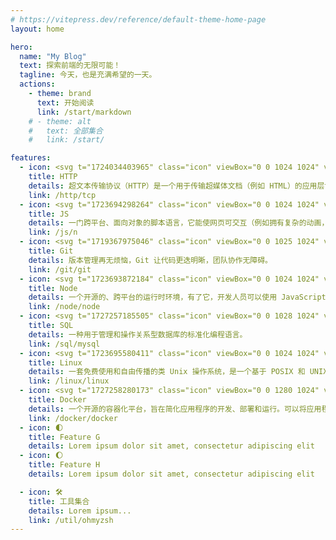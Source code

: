 ```yaml
---
# https://vitepress.dev/reference/default-theme-home-page
layout: home

hero:
  name: "My Blog"
  text: 探索前端的无限可能！
  tagline: 今天，也是充满希望的一天。
  actions:
    - theme: brand
      text: 开始阅读
      link: /start/markdown
    # - theme: alt
    #   text: 全部集合
    #   link: /start/

features:
  - icon: <svg t="1724034403965" class="icon" viewBox="0 0 1024 1024" version="1.1" xmlns="http://www.w3.org/2000/svg" p-id="1043" width="200" height="200"><path d="M429.5 728.2h36.6V593.4h51.4v-32.9H378.1v32.9h51.4zM251.2 658.9h68.5v69.3h36.7V560.5h-36.7v65.4h-68.5v-65.4h-36.6v167.7h36.6zM583.1 728.2h36.7V593.4h51.4v-32.9H531.8v32.9h51.3zM734.2 668.1h33.4c41.9 0 62.8-18 62.8-54 0-35.7-20.8-53.6-62.3-53.6h-70.5v167.7h36.7v-60.1z m0-74.7H766c10.1 0 17.2 1.7 21.4 5h0.2c4 3 5.9 8.2 5.9 15.6 0 7.6-1.9 13-5.8 16.1-4.5 3.3-11.7 5-21.7 5h-31.8v-41.7zM802.2 172.7H680c-18.2 0-32.9 14.7-32.9 32.9s14.7 32.9 32.9 32.9h122.1c18.2 0 32.9-14.7 32.9-32.9s-14.6-32.9-32.8-32.9z" fill="#d81e06" p-id="1044"></path><path d="M457.1 203.5m-33.8 0a33.8 33.8 0 1 0 67.6 0 33.8 33.8 0 1 0-67.6 0Z" fill="#d81e06" p-id="1045"></path><path d="M841.3 62H182.7C116.1 62 62 116.1 62 182.7v658.5C62 907.9 116.1 962 182.7 962h658.5c66.7 0 120.7-54.1 120.7-120.7V182.7C962 116.1 907.9 62 841.3 62z m54.8 779.3c0 30.3-24.6 54.9-54.9 54.9H182.7c-30.3 0-54.9-24.6-54.9-54.9V348.7h768.3v492.6z m0-558.4H127.9V182.7c0-30.3 24.6-54.9 54.9-54.9h658.5c30.3 0 54.9 24.6 54.9 54.9v100.2z" fill="#d81e06" p-id="1046"></path><path d="M220.2 203.5m-33.8 0a33.8 33.8 0 1 0 67.6 0 33.8 33.8 0 1 0-67.6 0Z" fill="#d81e06" p-id="1047"></path><path d="M338.7 203.5m-33.8 0a33.8 33.8 0 1 0 67.6 0 33.8 33.8 0 1 0-67.6 0Z" fill="#d81e06" p-id="1048"></path></svg>
    title: HTTP
    details: 超文本传输协议（HTTP）是一个用于传输超媒体文档（例如 HTML）的应用层协议。
    link: /http/tcp
  - icon: <svg t="1723694298264" class="icon" viewBox="0 0 1024 1024" version="1.1" xmlns="http://www.w3.org/2000/svg" p-id="954" width="200" height="200"><path d="M64 64v896h896V64H64z m487.6 698.8c0 87.2-51.2 127-125.8 127-67.4 0-106.4-34.8-126.4-77l68.6-41.4c13.2 23.4 25.2 43.2 54.2 43.2 27.6 0 45.2-10.8 45.2-53V475.4h84.2v287.4z m199.2 127c-78.2 0-128.8-37.2-153.4-86l68.6-39.6c18 29.4 41.6 51.2 83 51.2 34.8 0 57.2-17.4 57.2-41.6 0-28.8-22.8-39-61.4-56l-21-9c-60.8-25.8-101-58.4-101-127 0-63.2 48.2-111.2 123.2-111.2 53.6 0 92 18.6 119.6 67.4L800 580c-14.4-25.8-30-36-54.2-36-24.6 0-40.2 15.6-40.2 36 0 25.2 15.6 35.4 51.8 51.2l21 9c71.6 30.6 111.8 62 111.8 132.4 0 75.6-59.6 117.2-139.4 117.2z" fill="#F7D748" p-id="955"></path></svg>
    title: JS
    details: 一门跨平台、面向对象的脚本语言，它能使网页可交互（例如拥有复杂的动画，可点击的按钮，通俗的菜单等）。
    link: /js/n
  - icon: <svg t="1719367975046" class="icon" viewBox="0 0 1025 1024" version="1.1" xmlns="http://www.w3.org/2000/svg" p-id="4515" width="200" height="200"><path d="M1004.728 466.4l-447.104-447.072c-25.728-25.76-67.488-25.76-93.28 0l-103.872 103.872 78.176 78.176c12.544-5.984 26.56-9.376 41.376-9.376 53.024 0 96 42.976 96 96 0 14.816-3.36 28.864-9.376 41.376l127.968 127.968c12.544-5.984 26.56-9.376 41.376-9.376 53.024 0 96 42.976 96 96s-42.976 96-96 96-96-42.976-96-96c0-14.816 3.36-28.864 9.376-41.376l-127.968-127.968c-3.04 1.472-6.176 2.752-9.376 3.872l0 266.976c37.28 13.184 64 48.704 64 90.528 0 53.024-42.976 96-96 96s-96-42.976-96-96c0-41.792 26.72-77.344 64-90.528l0-266.976c-37.28-13.184-64-48.704-64-90.528 0-14.816 3.36-28.864 9.376-41.376l-78.176-78.176-295.904 295.872c-25.76 25.792-25.76 67.52 0 93.28l447.136 447.072c25.728 25.76 67.488 25.76 93.28 0l444.992-444.992c25.76-25.76 25.76-67.552 0-93.28z" fill="#f14e32" p-id="4516"></path></svg>
    title: Git
    details: 版本管理再无烦恼，Git 让代码更迭明晰，团队协作无障碍。
    link: /git/git
  - icon: <svg t="1723693872184" class="icon" viewBox="0 0 1024 1024" version="1.1" xmlns="http://www.w3.org/2000/svg" p-id="2544" width="200" height="200"><path d="M512 78.933333c-11.52 0-23.466667 2.986667-33.28 8.533334l-317.44 183.466666c-20.48 11.946667-33.28 34.133333-33.28 58.026667v366.08c0 23.893333 12.8 46.08 33.28 58.026667l83.2 47.786666c40.533333 19.626667 54.186667 20.053333 72.96 20.053334 59.733333 0 94.293333-36.266667 94.293333-99.413334V360.106667c0-5.12-4.266667-9.386667-9.386666-9.386667H362.666667c-5.546667 0-9.813333 4.266667-9.813334 9.386667v361.386666c0 28.16-29.013333 55.893333-75.52 32.426667L189.866667 704a11.093333 11.093333 0 0 1-4.693334-8.96V328.96c0-3.84 1.706667-7.253333 4.693334-8.96l317.44-183.04c2.56-1.706667 6.826667-1.706667 9.386666 0l317.44 183.04c2.986667 1.706667 4.693333 5.12 4.693334 8.96v366.08c0 3.413333-1.706667 6.826667-4.693334 8.96l-317.44 183.04c-2.56 1.706667-6.826667 1.706667-9.813333 0L426.666667 838.4c-3.413333-1.28-6.826667-1.706667-8.96-0.426667-22.613333 12.8-26.88 15.36-47.786667 21.76-5.12 1.706667-13.226667 4.693333 2.986667 13.653334l105.813333 62.72c10.24 5.973333 21.333333 8.96 33.28 8.96s23.04-2.986667 33.28-8.96l317.44-183.04c20.48-11.946667 33.28-34.133333 33.28-58.026667V328.96c0-23.893333-12.8-46.08-33.28-58.026667l-317.44-183.466666c-9.813333-5.546667-21.333333-8.533333-33.28-8.533334M597.333333 341.333333c-90.453333 0-144.64 37.973333-144.64 101.973334 0 68.693333 53.76 88.746667 140.8 97.28 103.68 10.24 111.786667 25.6 111.786667 46.08 0 35.413333-28.586667 50.346667-95.146667 50.346666-84.48 0-102.4-20.906667-108.8-62.72a9.642667 9.642667 0 0 0-9.386666-7.68h-40.96c-5.12 0-8.96 3.84-8.96 9.386667 0 52.906667 29.013333 116.906667 168.106666 116.906667 100.266667 0 157.866667-39.68 157.866667-108.8 0-68.693333-46.08-86.613333-143.786667-99.84-98.56-12.8-108.373333-19.626667-108.373333-42.666667 0-19.2 8.533333-44.8 81.493333-44.8 64 0 89.173333 14.08 98.986667 58.026667 0.853333 4.266667 4.693333 7.253333 8.96 7.253333h41.386667c2.133333 0 4.693333-0.853333 6.4-2.986667 1.706667-1.706667 2.986667-4.266667 2.133333-6.826666C749.226667 376.32 698.88 341.333333 597.333333 341.333333z" fill="#417e38" p-id="2545"></path></svg>
    title: Node
    details: 一个开源的、跨平台的运行时环境，有了它，开发人员可以使用 JavaScript 创建各种服务器端工具和应用程序。
    link: /node/node
  - icon: <svg t="1727257185505" class="icon" viewBox="0 0 1028 1024" version="1.1" xmlns="http://www.w3.org/2000/svg" p-id="1031" width="200" height="200"><path d="M936.62442881 392.17635547a29.3925542 29.3925542 0 0 1-29.3925542-29.3925542v-74.36316094a29.3925542 29.3925542 0 0 1 58.78510752 0v74.36316094a29.3925542 29.3925542 0 0 1-29.39255332 29.3925542z" fill="#494949" p-id="1032"></path><path d="M911.15088154 962H116.76812539A54.86610058 54.86610058 0 0 1 62 907.13389942V116.86610058A54.86610058 54.86610058 0 0 1 116.76812539 62h794.38275615a54.86610058 54.86610058 0 0 1 54.86610059 54.86610058V208.96276924a29.3925542 29.3925542 0 1 1-58.78510752 0V120.78510752H120.78510752v782.42978496h786.44676709v-431.09079082a29.3925542 29.3925542 0 0 1 58.78510752 0v435.00979775a54.86610058 54.86610058 0 0 1-54.86610059 54.86610059z" fill="#E84842" p-id="1033"></path><path d="M911.15088154 962H116.76812539A54.86610058 54.86610058 0 0 1 62 907.13389942V116.86610058A54.86610058 54.86610058 0 0 1 116.76812539 62h794.38275615a54.86610058 54.86610058 0 0 1 54.86610059 54.86610058V208.96276924a29.3925542 29.3925542 0 1 1-58.78510752 0V120.78510752H120.78510752v782.42978496h786.44676709V528.0679294a29.3925542 29.3925542 0 0 1 58.78510752 0v379.06597002a54.86610058 54.86610058 0 0 1-54.86610059 54.86610058z" fill="#FFE164" p-id="1034"></path><path d="M911.15088154 962H116.76812539A54.86610058 54.86610058 0 0 1 62 907.13389942V116.86610058A54.86610058 54.86610058 0 0 1 116.76812539 62h794.38275615a54.86610058 54.86610058 0 0 1 54.86610059 54.86610058V208.96276924a29.3925542 29.3925542 0 1 1-58.78510752 0V120.78510752H120.78510752v782.42978496h786.44676709V577.05551914a29.3925542 29.3925542 0 0 1 58.78510752 0v330.07838027a54.86610058 54.86610058 0 0 1-54.86610059 54.86610059z" fill="#437DFF" p-id="1035"></path><path d="M911.15088154 962H116.76812539A54.86610058 54.86610058 0 0 1 62 907.13389942V116.86610058A54.86610058 54.86610058 0 0 1 116.76812539 62h794.38275615a54.86610058 54.86610058 0 0 1 54.86610059 54.86610058V208.96276924a29.3925542 29.3925542 0 1 1-58.78510752 0V120.78510752H120.78510752v782.42978496h786.44676709v-264.53298516a29.3925542 29.3925542 0 0 1 58.78510752 0v268.45199209a54.86610058 54.86610058 0 0 1-54.86610059 54.86610059z" fill="#494949" p-id="1036"></path><path d="M812.58785088 819.93598964H215.42913125a29.3925542 29.3925542 0 0 1-29.3925542-29.39255419V233.45656455a29.3925542 29.3925542 0 0 1 58.7851084 0v527.69431758h568.2560414a29.3925542 29.3925542 0 0 1 0 58.78510752z" fill="#FFE164" p-id="1037"></path><path d="M337.40823008 734.8935333a29.3925542 29.3925542 0 0 1-29.3925542-29.39255332V396.38928799a29.3925542 29.3925542 0 1 1 58.78510751 0v309.11169199a29.3925542 29.3925542 0 0 1-29.39255331 29.39255332z" fill="#E84842" p-id="1038"></path><path d="M468.10711953 734.8935333a29.3925542 29.3925542 0 0 1-29.3925542-29.39255332V497.59764893a29.3925542 29.3925542 0 1 1 58.7851084 0v207.90333105a29.3925542 29.3925542 0 0 1-29.3925542 29.39255332z" fill="#437DFF" p-id="1039"></path><path d="M598.70803378 734.8935333a29.3925542 29.3925542 0 0 1-29.39255331-29.39255332V438.22468935a29.3925542 29.3925542 0 0 1 58.78510752 0v267.27629063a29.3925542 29.3925542 0 0 1-29.39255421 29.39255332z" fill="#E84842" p-id="1040"></path><path d="M729.30894805 734.8935333a29.3925542 29.3925542 0 0 1-29.39255333-29.39255332V326.53298516a29.3925542 29.3925542 0 0 1 58.78510752 0v378.96799482a29.3925542 29.3925542 0 0 1-29.39255419 29.39255332z" fill="#437DFF" p-id="1041"></path></svg>
    title: SQL
    details: 一种用于管理和操作关系型数据库的标准化编程语言。
    link: /sql/mysql
  - icon: <svg t="1723695580411" class="icon" viewBox="0 0 1024 1024" version="1.1" xmlns="http://www.w3.org/2000/svg" p-id="1162" width="200" height="200"><path d="M525.2 198.3c-8.6 5.6-15.2 13.8-18.9 23.4-3.8 12.4-3.2 25.6 1.5 37.7 3.9 12.7 11.7 23.8 22.2 31.8 5.4 3.8 11.6 6.2 18.2 7 6.6 0.8 13.2-0.3 19.1-3.3 7-3.9 12.6-10 15.9-17.3 3.2-7.4 5-15.3 5.2-23.3 0.7-10.2-0.6-20.4-3.8-30.1-3.5-10.6-10.3-19.7-19.5-25.9-4.7-3-9.9-5-15.4-5.8-5.5-0.8-11.1-0.2-16.3 1.8-2.9 1.2-5.7 2.7-8.3 4.5" fill="#FFFFFF" p-id="1163"></path><path d="M810.2 606.5c-5.1-28.3-13.1-56-23.8-82.6-7.3-19.8-17.2-38.6-29.5-55.8-12.4-16.5-28.1-30.4-40.2-47.1-6.4-8.7-11.8-18.4-18.5-26.9-2.7-5.6-5.3-11.2-7.9-16.8-8-17.5-15.3-35.4-24.8-52-1.5-2.6-3.1-5.2-4.6-7.7-1.2-16-2.9-32-3.8-48 0.7-32.1-2-64.3-8.1-95.9-4.2-15.1-10.6-29.6-19-42.8-9.8-15.6-22.4-29.2-37.2-40.1-24.1-17.1-52.9-26.3-82.4-26.4-21.7-0.5-43.2 4.4-62.5 14.4-20.3 11.1-36.7 28.2-47 48.9-9.6 20.9-14.7 43.5-15 66.5-0.8 22.6 1.3 45 2.2 67.6 0.9 23.4 0.4 46.9 2.3 70.3 0.6 7.5 1.5 15 1.5 22.6 0 3.8-0.2 7.6-0.3 11.3l-0.3 0.8c-10.2 17.3-21.5 34-33.8 49.9-8.6 10.9-17.2 21.7-25.9 32.4-11.3 12.7-20.9 26.8-28.5 42-5.1 13.2-9.2 26.8-12.4 40.6l-0.3 1.1c-4.8 15.9-10.8 31.3-18 46.2-0.7 1.4-1.4 2.9-2 4.2-4.3 8.9-8.8 17.8-13.5 26.5l-5.4 10.1c-3.4 6.1-6.4 12.4-9 18.8-1.5 3.9-2.7 7.9-3.4 12-1.3 8.7-0.7 17.5 1.6 25.9 0.5 2.1 1.2 4.2 1.9 6.3 2.2 6.2 4.8 12.3 7.9 18.1 1.4 2.7 2.9 5.3 4.3 8l1.3 1.9c1.4 2.5 2.9 5 4.4 7.4l0.2 0.3c1.7 2.8 3.6 5.5 5.4 8.2l0.3 0.4c1.9 2.6 3.8 5.3 5.8 7.9 7.4 28.9 21 55.8 39.7 79-2.9 5.1-5.5 10.1-8.4 15.1-10.2 14.8-18.6 30.7-25.1 47.4-2.7 8.6-3.4 17.7-1.9 26.6 1.4 9 6 17.1 13 23 4.7 3.6 10.1 6.1 15.8 7.3 5.7 1.2 11.6 1.8 17.5 1.5 22.2-1.7 44.2-6.1 65.4-12.9 12.8-3.4 25.6-6.4 38.6-9 13.5-3.1 27.2-5 41-5.6 3.4 0.1 6.8-0.1 10.1-0.3 9.4 1 18.8 1.4 28.3 1l3.5-0.2c2.4 0.3 4.9 0.4 7.4 0.6 16.6 0.9 33.1 2.6 49.5 5.1 14.4 2.2 28.8 5 43 8.5 21.9 6.6 44.4 11 67.3 12.9 6 0.3 12-0.2 18-1.4 5.9-1.2 11.5-3.8 16.3-7.4 7-5.8 11.6-13.9 13.1-22.9 1.5-8.9 0.8-18-1.9-26.6-6.6-16.7-15.1-32.6-25.5-47.3-3.6-6.1-7-12.4-10.6-18.5 15.5-17.3 29.2-36.3 40.7-56.5 7 0.4 13.9-0.4 20.6-2.6 17.5-5.9 32.7-17.3 43.3-32.5 3.2-4.5 5.7-9.5 7.2-14.8 6.9-10.7 11.6-22.7 13.8-35.3 3.2-20.8 2.7-42.1-1.5-62.7h-0.2z m0 0" fill="#020204" p-id="1164"></path><path d="M425.6 323.2c-3.1 4-5.3 8.7-6.4 13.6-1.1 4.9-1.8 10-1.9 15 0.3 10.1-0.5 20.2-2.5 30.1-3.5 10.3-8.8 19.8-15.6 28.3-11.7 14.7-20.9 31.2-27.2 48.8-3.2 10.9-4.3 22.3-3.1 33.7-12.1 17.9-22.6 36.9-31.3 56.7-13.4 29.9-22 61.8-25.5 94.4-4.3 40.1 1.6 80.6 17 117.8 11.3 26.8 28.5 50.8 50.3 70.1 11.2 9.7 23.5 17.9 36.7 24.4 46.7 22.8 101.4 22.3 147.6-1.4 23.1-13.5 44.2-30.2 62.6-49.5 11.9-10.8 22.5-22.9 31.8-36.1 15.5-26.9 24.6-57.1 26.5-88.1 9.6-53.6 3.7-108.8-16.9-159.2-8.1-16.8-18.8-32.2-31.8-45.6a252.5 252.5 0 0 0-20.2-68c-7.2-15.5-15.9-30.3-22.6-46.2-2.7-6.5-5.1-13.1-8.1-19.4-2.9-6.4-6.9-12.3-11.8-17.3-5.3-4.9-11.6-8.6-18.5-10.7-6.9-2.2-14-3.4-21.2-3.6-14.4-0.7-28.9 1.1-43.1 0.6-11.5-0.5-22.8-2.5-34.3-1.8-5.7 0.3-11.4 1.4-16.7 3.5-5.4 2.1-10.1 5.5-13.8 10m4.6-125.1c-5.4 0.4-10.5 2.7-14.4 6.4-3.9 3.7-6.8 8.4-8.4 13.5-2.7 10.4-3.4 21.3-1.9 32 0.2 9.7 1.9 19.4 5.1 28.6 1.8 4.5 4.4 8.7 7.8 12.2 3.4 3.5 7.7 6.1 12.4 7.3 4.5 1.1 9.2 0.9 13.5-0.5 4.3-1.4 8.3-3.8 11.5-7 4.7-4.8 8.1-10.7 9.8-17.1 1.7-6.4 2.5-13.1 2.3-19.8 0-8.3-1.3-16.6-3.8-24.6s-6.8-15.3-12.6-21.4c-2.8-2.9-6-5.4-9.6-7.2-3.7-1.7-7.7-2.6-11.7-2.4m95 0c-8.6 5.6-15.2 13.8-18.9 23.4-3.8 12.4-3.2 25.6 1.5 37.7 3.9 12.7 11.7 23.8 22.2 31.8 5.4 3.8 11.6 6.2 18.2 7 6.6 0.8 13.2-0.3 19.1-3.3 7-3.9 12.6-10 15.9-17.3 3.2-7.4 5-15.3 5.2-23.3 0.7-10.2-0.6-20.4-3.8-30.1-3.5-10.6-10.3-19.7-19.5-25.9-4.7-3-9.9-5-15.4-5.8-5.5-0.8-11.1-0.2-16.3 1.8-2.9 1.2-5.7 2.7-8.3 4.5" fill="#FFFFFF" p-id="1165"></path><path d="M544.5 223.6c-3.2 0.2-6.2 1.2-8.9 2.9s-5 4-6.8 6.6c-3.4 5.3-5.3 11.5-5.4 17.9-0.3 4.7 0.4 9.5 1.9 14s4.3 8.5 7.9 11.5c3.8 3.1 8.4 4.9 13.3 5.2 4.9 0.2 9.7-1.1 13.7-3.9 3.2-2.3 5.8-5.2 7.6-8.7 1.8-3.4 2.9-7.2 3.4-11 1-6.8-0.2-13.8-3.2-19.9-3.1-6.2-8.4-10.9-14.8-13.4-2.8-1.1-5.7-1.5-8.7-1.4" fill="#020204" p-id="1166"></path><path d="M430.2 198.3c-5.4 0.4-10.5 2.7-14.4 6.4-3.9 3.7-6.8 8.4-8.4 13.5-2.7 10.4-3.4 21.3-1.9 32 0.2 9.7 1.9 19.4 5.1 28.6 1.8 4.6 4.4 8.7 7.8 12.2 3.4 3.5 7.7 6.1 12.4 7.3 4.5 1.1 9.2 0.9 13.5-0.5 4.3-1.4 8.3-3.8 11.5-7 4.7-4.8 8.1-10.7 9.8-17.1 1.7-6.4 2.5-13.1 2.3-19.8 0-8.3-1.3-16.6-3.8-24.6s-6.8-15.3-12.6-21.4c-2.8-2.9-6-5.4-9.6-7.2-3.7-1.7-7.7-2.6-11.7-2.4" fill="#FFFFFF" p-id="1167"></path><path d="M417.3 242.8c-1.3 6.7-1 13.7 1.1 20.2 1.6 4.3 4 8.2 7.2 11.5 2 2.2 4.3 4.1 7 5.4 2.7 1.4 5.7 1.8 8.7 1.1 2.7-0.7 5-2.3 6.7-4.5 1.7-2.2 2.9-4.7 3.7-7.3 2.3-7.8 2.1-16.1-0.4-23.9-1.6-5.7-4.7-10.9-9.1-14.8-2.1-1.8-4.7-3.2-7.4-3.9-2.8-0.7-5.7-0.5-8.4 0.7-2.8 1.4-5.1 3.7-6.5 6.5-1.4 2.8-2.3 5.8-2.7 8.9" fill="#020204" p-id="1168"></path><path d="M404.6 326.9c0.2 0.9 0.5 1.8 1 2.5 0.9 1.4 2 2.5 3.4 3.4 1.3 0.9 2.6 1.7 3.9 2.5 6.9 4.7 13 10.5 17.9 17.3 6 9.4 13.5 17.8 22 25 6.5 4.5 14.1 7.2 22 7.9 9.2 0.7 18.5-0.4 27.4-3.2 8.2-2.4 16.1-5.8 23.5-10.3 12.7-10.2 26.3-19.2 40.7-26.7 3.4-1.2 6.8-2.1 10-3.6 3.3-1.4 6.1-3.8 7.8-7 1.1-3.2 1.8-6.6 1.9-10 0.5-3.6 1.7-7.1 2.3-10.7 0.8-3.6 0.5-7.3-0.8-10.8-1.4-2.7-3.6-4.9-6.3-6.3-2.7-1.3-5.7-2.1-8.7-2.2-6.1 0.2-12.1 0.8-18 1.8-8 0.7-16-0.3-24 0-9.9 0.3-19.8 2.5-29.8 2.9-11.4 0.6-22.7-1.2-34.1-1.7-4.9-0.3-9.9-0.1-14.8 0.7-4.9 0.7-9.6 2.5-13.7 5.3-3.8 3-7.3 6.2-10.7 9.6-1.8 1.6-3.8 3-5.9 4.1-2.2 1.1-4.5 1.7-7 1.6-1.2-0.2-2.5-0.2-3.7 0-0.7 0.3-1.4 0.7-1.9 1.2l-1.5 1.8c-1 1.5-1.9 3.1-2.6 4.7" fill="#D99A03" p-id="1169"></path><path d="M429.7 301.7c-4 2.4-7.9 5-11.8 7.7-2.1 1.3-3.8 3-5.1 5.1-0.7 1.6-1 3.3-0.9 5 0.1 1.7 0.1 3.4 0 5.1-0.1 1.1-0.5 2.3-0.5 3.5 0 0.6 0 1.2 0.2 1.7 0.2 0.6 0.4 1.1 0.8 1.5 0.5 0.5 1.2 0.9 2 1.1 0.7 0.2 1.5 0.3 2.3 0.5 3.5 1 6.7 2.9 9.3 5.4 2.7 2.4 5.1 5.2 8 7.5 8 6 17.7 9.1 27.6 9 9.9-0.2 19.7-1.6 29.2-4.1 7.5-1.6 14.9-3.6 22.1-6.1 11.2-4.2 21.5-10.3 30.4-18.2 3.9-3.8 8-7.2 12.4-10.3 4-2.5 8.7-4.2 12.7-6.6 0.4-0.2 0.7-0.5 1.1-0.7 0.3-0.3 0.6-0.6 0.8-1 0.3-0.7 0.3-1.5 0-2.2-0.2-0.7-0.5-1.3-0.9-1.8-0.5-0.6-1.1-1.2-1.7-1.7-4.6-3.4-10.1-5.3-15.8-5.5-5.8-0.4-11.3 0-16.9-1.1-5.2-1.1-10.3-2.6-15.3-4.4-5.3-1.7-10.7-3-16.3-3.9-13-2.1-26.2-1.8-39.1 1-12.1 2.7-23.8 7.3-34.6 13.5" fill="#604405" p-id="1170"></path><path d="M428.4 288.1c-5.8 3.9-11 8.7-15.5 14.1-2.6 3-4.7 6.5-6.1 10.3-0.9 3-1.5 6.1-2 9.2-0.3 1.1-0.5 2.3-0.5 3.5 0 0.6 0.1 1.2 0.3 1.7 0.2 0.6 0.5 1.1 0.9 1.5 0.7 0.7 1.6 1.1 2.6 1.3 0.9 0.2 1.9 0.2 2.9 0.3 4.4 0.7 8.5 2.5 12.1 5.1 3.6 2.5 7 5.4 10.7 7.8 8.4 5 18 7.7 27.8 7.9 9.8 0.2 19.5-0.8 29-2.9 7.6-1.4 15.1-3.5 22.4-6.3 10.9-4.7 21.1-10.8 30.4-18.2 4.3-3.2 8.5-6.6 12.4-10.3 1.3-1.3 2.6-2.6 4-3.8 1.4-1.2 3-2.1 4.7-2.7 2.7-0.7 5.5-0.8 8.3-0.1 2 0.5 4.1 0.7 6.2 0.7 1.1 0 2.1-0.2 3.1-0.5 1-0.4 1.9-1 2.5-1.8 0.9-1.1 1.3-2.4 1.3-3.8s-0.4-2.7-1.1-3.9c-1.5-2.3-3.8-4.1-6.3-5.1-3.5-1.4-7.1-2.5-10.8-3.2-11.3-2.7-22.3-6.7-32.7-11.9-5.2-2.6-10.1-5.4-15.3-8.1-5.2-2.9-10.6-5.4-16.2-7.2-12.9-3.5-26.6-2.9-39.1 1.8-14 4.9-26.5 13.4-36.1 24.7" fill="#F5BD0C" p-id="1171"></path><path d="M493.5 272.2c0.7 2.3 4.3 1.9 6.4 2.9 2.1 1 3.3 2.9 5.3 3.1 2.1 0.2 5-0.7 5.3-2.6 0.4-2.6-3.4-4.2-5.8-5.1-3.2-1.5-6.8-1.6-10-0.2-0.7 0.3-1.4 1.2-1.2 1.9z m-34.4-1.2c-2.7-0.9-7.1 3.8-5.8 6.3 0.4 0.7 1.6 1.5 2.4 1.1 0.8-0.4 2.3-3.1 3.6-4 1-0.8 0.8-3.1-0.2-3.4z m0 0" fill="#CD8907" p-id="1172"></path><path d="M887.7 829.8c-2 5.2-4.9 10-8.5 14.3-8.4 9-18.6 16.2-29.8 21.2-19 8.8-37.5 18.6-55.5 29.3-11.7 7.8-22.6 16.6-32.7 26.4-8.3 8.7-17.2 16.7-26.6 24.2-9.8 7.2-21.1 12.1-33.1 14-14.7 1.9-29.6-0.4-43.1-6.5-9.7-3.7-18.1-10.2-24-18.8-5-9.2-7.3-19.5-6.8-29.9 0.6-18.3 2.8-36.5 6.6-54.5 2.6-15 5.2-30 6.8-45.1 2.8-27.6 3.1-55.3 1-82.9-0.5-4.6-0.5-9.3 0-13.9 0.6-9.4 8.5-16.6 18-16.5 4.3-0.1 8.6 0.3 12.8 1.1 10 1.2 20 2.9 29.8 5.2 6.1 1.6 12.2 3.8 18.3 5.5 10.2 3 21 3.9 31.6 2.9 11.1-2.6 22.4-4.3 33.8-5.3 4.7 0.2 9.4 1 13.8 2.4 4.6 1.3 8.9 3.6 12.4 6.9 2.5 2.7 4.5 5.8 5.8 9.2 1.9 5.1 3.1 10.4 3.5 15.8 0.2 4.8 0.6 9.6 1.2 14.4 1.7 7.7 5.4 14.9 10.6 20.9 5.3 5.8 11 11.2 17.2 16 5.9 5.2 12.1 10 18.6 14.4 3.1 2.1 6.2 4 9.1 6.3 3 2.2 5.5 5 7.4 8.2 2.4 4.4 3.2 9.5 2 14.4" fill="#F5BD0C" p-id="1173"></path><path d="M887.7 829.8c-2 5.2-4.9 10-8.5 14.3-8.4 9-18.6 16.2-29.8 21.2-19 8.8-37.5 18.6-55.5 29.3-11.7 7.8-22.6 16.6-32.7 26.4-8.3 8.7-17.2 16.7-26.6 24.2-9.8 7.2-21.1 12.1-33.1 14-14.7 1.9-29.6-0.4-43.1-6.5-9.7-3.7-18.1-10.2-24-18.8-5-9.2-7.3-19.5-6.8-29.9 0.6-18.3 2.8-36.5 6.6-54.5 2.6-15 5.2-30 6.8-45.1 2.8-27.6 3.1-55.3 1-82.9-0.5-4.6-0.5-9.3 0-13.9 0.6-9.4 8.5-16.6 18-16.5 4.3-0.1 8.6 0.3 12.8 1.1 10 1.2 20 2.9 29.8 5.2 6.1 1.6 12.2 3.8 18.3 5.5 10.2 3 21 3.9 31.6 2.9 11.1-2.6 22.4-4.3 33.8-5.3 4.7 0.2 9.4 1 13.8 2.4 4.6 1.3 8.9 3.6 12.4 6.9 2.5 2.7 4.5 5.8 5.8 9.2 1.9 5.1 3.1 10.4 3.5 15.8 0.2 4.8 0.6 9.6 1.2 14.4 1.7 7.7 5.4 14.9 10.6 20.9 5.3 5.8 11 11.2 17.2 16 5.9 5.2 12.1 10 18.6 14.4 3.1 2.1 6.2 4 9.1 6.3 3 2.2 5.5 5 7.4 8.2 2.4 4.4 3.2 9.5 2 14.4M259.4 676.3c4.9-1.9 10.2-2.4 15.4-1.4 5.2 1 10.1 3.1 14.4 6.1 8.3 6.3 15.5 14.1 21.2 22.8 14.1 19.4 27.6 39.2 39.9 59.8 10 16.7 19.1 33.9 30.6 49.6 7.5 10.2 16 19.7 23.6 29.9 7.9 10 13.9 21.4 17.6 33.5 4.4 16.1 2.6 33.2-4.9 48.1-5.4 10.4-13.5 19.1-23.4 25.1-10 6-21.5 9-33.2 8.7-18.4-2.5-36.2-8.1-52.6-16.6-34.9-13.9-72.8-18.3-108.8-29.1-11.1-3.3-21.9-7.3-33.1-10.3-5-1.2-9.9-2.7-14.7-4.7-4.7-2-8.8-5.4-11.5-9.7-2-3.5-3-7.5-2.9-11.5 0.1-4 0.9-7.9 2.3-11.5 2.7-7.5 7.1-14.2 10-21.6 4.4-12.2 6.1-25.3 5-38.2-0.6-12.9-2.9-25.8-3.6-38.7-0.6-5.8-0.4-11.6 0.6-17.3 1.5-11.4 10.4-20.5 21.9-22.2 5.3-0.9 10.6-1.3 15.9-1 5.3 0.3 10.7 0.3 16 0 5.3-0.3 10.6-1.8 15.3-4.3 4.3-2.6 8.1-6.2 11-10.4 2.9-4.2 5.5-8.5 7.9-13 2.4-4.5 5.1-8.7 8.3-12.7 3-4.1 7.1-7.2 11.8-9.4" fill="#F5BD0C" p-id="1174"></path><path d="M259.4 676.4c4.9-1.9 10.2-2.4 15.4-1.4 5.2 1 10.1 3.1 14.4 6.1 8.3 6.3 15.5 14.1 21.2 22.8 14.1 19.4 27.6 39.2 39.9 59.8 10 16.7 19.1 33.9 30.6 49.6 7.5 10.2 16 19.7 23.6 29.9 7.9 10 13.9 21.4 17.6 33.5 4.4 16.1 2.6 33.2-4.9 48.1-5.4 10.4-13.5 19.1-23.4 25.1-10 6-21.5 9-33.2 8.7-18.4-2.5-36.2-8.1-52.6-16.6-34.9-13.9-72.8-18.3-108.8-29.1-11.1-3.3-21.9-7.3-33.1-10.3-5-1.2-9.9-2.7-14.7-4.7-4.7-2-8.8-5.4-11.5-9.7-2-3.5-3-7.5-2.9-11.5 0.1-4 0.9-7.9 2.3-11.5 2.7-7.5 7.1-14.2 10-21.6 4.4-12.2 6.1-25.3 5-38.2-0.6-12.9-2.9-25.7-3.6-38.7-0.6-5.8-0.4-11.6 0.6-17.3 1.5-11.4 10.4-20.5 21.9-22.2 5.3-0.9 10.6-1.3 15.9-1 5.3 0.3 10.7 0.3 16 0 5.3-0.3 10.6-1.8 15.3-4.3 4.3-2.6 8.1-6.2 11-10.4 2.9-4.2 5.5-8.5 7.9-13 2.4-4.5 5.1-8.7 8.3-12.7 3-4.1 7.1-7.3 11.8-9.4" fill="#F5BD0C" p-id="1175"></path><path d="M267.1 684.8c4.4-1.7 9.3-2 13.9-0.9s8.9 3.2 12.6 6.2c7.1 6.2 13.1 13.6 17.6 21.9 12 19.4 23.7 39 34.6 59 7.9 15.3 16.8 30.1 26.6 44.2 6.8 9.2 14.6 17.6 21.6 26.6 7.3 8.9 12.8 19 16.2 29.9 4 14.3 2.3 29.6-4.5 42.9-5 9.4-12.5 17.3-21.7 22.6-9.2 5.4-19.8 8-30.4 7.5-16.7-2.6-32.9-7.6-48.2-14.9-30.4-11.1-63.5-12.5-94.7-21.2-11.2-3-22.1-7.1-33.4-9.9-5-1.1-10-2.5-14.8-4.3-4.8-1.8-9-5.2-11.8-9.5-1.8-3.4-2.7-7.2-2.5-11 0.2-3.8 1-7.6 2.4-11.2 2.7-7.1 7-13.6 9.7-20.7 3.8-11 5.1-22.6 3.9-34.2-0.8-11.5-2.9-22.9-3.5-34.5-0.4-5.1-0.2-10.3 0.7-15.4 0.9-5.1 3.3-9.8 6.9-13.6 4.2-3.8 9.4-6.3 15-7 5.6-0.7 11.2-0.7 16.7 0 5.6 0.7 11.2 0.9 16.8 0.8 11 0 21-6.4 25.7-16.4 2.3-4.5 4.3-9.2 5.9-13.9 1.7-4.8 4-9.3 6.7-13.6 2.8-4.3 6.8-7.7 11.5-9.7" fill="#F5BD0C" p-id="1176"></path></svg>
    title: Linux
    details: 一套免费使用和自由传播的类 Unix 操作系统，是一个基于 POSIX 和 UNIX 的多用户、多任务、支持多线程和多 CPU 的操作系统。
    link: /linux/linux
  - icon: <svg t="1727258280173" class="icon" viewBox="0 0 1280 1024" version="1.1" xmlns="http://www.w3.org/2000/svg" p-id="1028" width="200" height="200"><path d="M688.14423125 475.0625h-123.9375v-111.375h123.9375v111.375z m0-383.0625h-123.9375v113.8125h123.9375V92z m146.625 271.5H710.83173125v111.375h123.9375v-111.375z m-293.0625-135.1875h-123.9375v112.6875h123.9375v-112.6875z m146.4375 0h-123.9375v112.6875h123.9375v-112.6875z m519 187.5c-27-18.1875-89.25-24.75-137.0625-15.75-6.1875-45-31.3125-84.1875-77.0625-119.4375l-26.25-17.4375-17.4375 26.25c-34.5 52.125-43.875 138-6.9375 194.625-16.3125 8.8125-48.375 20.8125-90.75 20.0625H36.58173125c-16.3125 95.25 10.875 219 82.5 303.9375 69.5625 82.3125 173.8125 124.125 310.125 124.125 295.125 0 513.5625-135.9375 615.75-382.875 40.125 0.75 126.75 0.1875 171.1875-84.75 2.8125-4.6875 12.375-24.75 15.9375-32.0625l-24.9375-16.6875z m-958.3125-52.3125h-123.75v111.375h123.9375v-111.375z m146.4375 0h-123.9375v111.375h123.9375v-111.375z m146.4375 0h-123.9375v111.375h123.9375v-111.375z m-146.4375-135.1875h-123.9375v112.6875h123.9375v-112.6875z" fill="#458ee6" p-id="1029"></path></svg>
    title: Docker
    details: 一个开源的容器化平台，旨在简化应用程序的开发、部署和运行。可以将应用程序及其依赖项打包成轻量级的、可移植的容器，这些容器可以在任何支持 Docker 的环境中运行，无需担心环境差异。
    link: /docker/docker
  - icon: 🌓
    title: Feature G
    details: Lorem ipsum dolor sit amet, consectetur adipiscing elit
  - icon: 🌔
    title: Feature H
    details: Lorem ipsum dolor sit amet, consectetur adipiscing elit

  - icon: 🛠️
    title: 工具集合
    details: Lorem ipsum...
    link: /util/ohmyzsh
---
```

